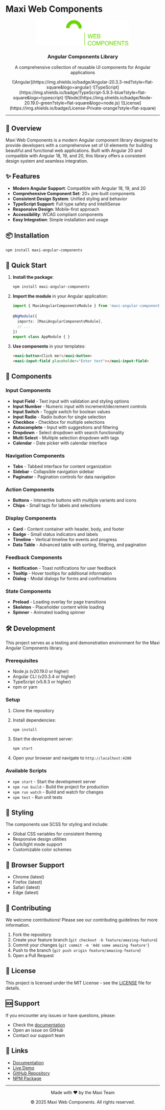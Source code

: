 # Maxi Web Components

<div align="center">
  <img src="public/assets/logo.png" alt="Maxi Logo" width="300" />
</div>

<div align="center">
  <h3>Angular Components Library</h3>
  <p>A comprehensive collection of reusable UI components for Angular applications</p>
   ![Angular](https://img.shields.io/badge/Angular-20.3.3-red?style=flat-square&logo=angular)
  ![TypeScript](https://img.shields.io/badge/TypeScript-5.9.3-blue?style=flat-square&logo=typescript)
  ![Node](https://img.shields.io/badge/Node-20.19.0-green?style=flat-square&logo=node.js)
  ![License](https://img.shields.io/badge/License-Private-orange?style=flat-square)
</div>

---

## 🚀 Overview

Maxi Web Components is a modern Angular component library designed to provide developers with a comprehensive set of UI elements for building beautiful and functional web applications. Built with Angular 20 and compatible with Angular 18, 19, and 20, this library offers a consistent design system and seamless integration.

## ✨ Features

- **Modern Angular Support**: Compatible with Angular 18, 19, and 20
- **Comprehensive Component Set**: 20+ pre-built components
- **Consistent Design System**: Unified styling and behavior
- **TypeScript Support**: Full type safety and IntelliSense
- **Responsive Design**: Mobile-first approach
- **Accessibility**: WCAG compliant components
- **Easy Integration**: Simple installation and usage

## 📦 Installation

```bash
npm install maxi-angular-components
```

## 🎯 Quick Start

1. **Install the package**:
   ```bash
   npm install maxi-angular-components
   ```

2. **Import the module** in your Angular application:
   ```typescript
   import { MaxiAngularComponentsModule } from 'maxi-angular-components';
   
   @NgModule({
     imports: [MaxiAngularComponentsModule],
     // ...
   })
   export class AppModule { }
   ```

3. **Use components** in your templates:
   ```html
   <maxi-button>Click me!</maxi-button>
   <maxi-input-field placeholder="Enter text"></maxi-input-field>
   ```

## 🧩 Components

### Input Components
- **Input Field** - Text input with validation and styling options
- **Input Number** - Numeric input with increment/decrement controls
- **Input Switch** - Toggle switch for boolean values
- **Input Radio** - Radio button for single selection
- **Checkbox** - Checkbox for multiple selections
- **Autocomplete** - Input with suggestions and filtering
- **Dropdown** - Select dropdown with search functionality
- **Multi Select** - Multiple selection dropdown with tags
- **Calendar** - Date picker with calendar interface

### Navigation Components
- **Tabs** - Tabbed interface for content organization
- **Sidebar** - Collapsible navigation sidebar
- **Paginator** - Pagination controls for data navigation

### Action Components
- **Buttons** - Interactive buttons with multiple variants and icons
- **Chips** - Small tags for labels and selections

### Display Components
- **Card** - Content container with header, body, and footer
- **Badge** - Small status indicators and labels
- **Timeline** - Vertical timeline for events and progress
- **Data Table** - Advanced table with sorting, filtering, and pagination

### Feedback Components
- **Notification** - Toast notifications for user feedback
- **Tooltip** - Hover tooltips for additional information
- **Dialog** - Modal dialogs for forms and confirmations

### State Components
- **Preload** - Loading overlay for page transitions
- **Skeleton** - Placeholder content while loading
- **Spinner** - Animated loading spinner

## 🛠️ Development

This project serves as a testing and demonstration environment for the Maxi Angular Components library.

### Prerequisites
- Node.js (v20.19.0 or higher)
- Angular CLI (v20.3.4 or higher)
- TypeScript (v5.9.3 or higher)
- npm or yarn

### Setup
1. Clone the repository
2. Install dependencies:
   ```bash
   npm install
   ```

3. Start the development server:
   ```bash
   npm start
   ```

4. Open your browser and navigate to `http://localhost:4200`

### Available Scripts
- `npm start` - Start the development server
- `npm run build` - Build the project for production
- `npm run watch` - Build and watch for changes
- `npm test` - Run unit tests

## 🎨 Styling

The components use SCSS for styling and include:
- Global CSS variables for consistent theming
- Responsive design utilities
- Dark/light mode support
- Customizable color schemes

## 📱 Browser Support

- Chrome (latest)
- Firefox (latest)
- Safari (latest)
- Edge (latest)

## 🤝 Contributing

We welcome contributions! Please see our contributing guidelines for more information.

1. Fork the repository
2. Create your feature branch (`git checkout -b feature/amazing-feature`)
3. Commit your changes (`git commit -m 'Add some amazing feature'`)
4. Push to the branch (`git push origin feature/amazing-feature`)
5. Open a Pull Request

## 📄 License

This project is licensed under the MIT License - see the [LICENSE](LICENSE) file for details.

## 🆘 Support

If you encounter any issues or have questions, please:
- Check the [documentation](https://maxi-components.com/docs)
- Open an issue on GitHub
- Contact our support team

## 🔗 Links

- [Documentation](https://maxi-components.com/docs)
- [Live Demo](https://maxi-components.com/demo)
- [GitHub Repository](https://github.com/maxi-components/angular)
- [NPM Package](https://www.npmjs.com/package/maxi-angular-components)

---

<div align="center">
  <p>Made with ❤️ by the Maxi Team</p>
  <p>© 2025 Maxi Web Components. All rights reserved.</p>
</div>
